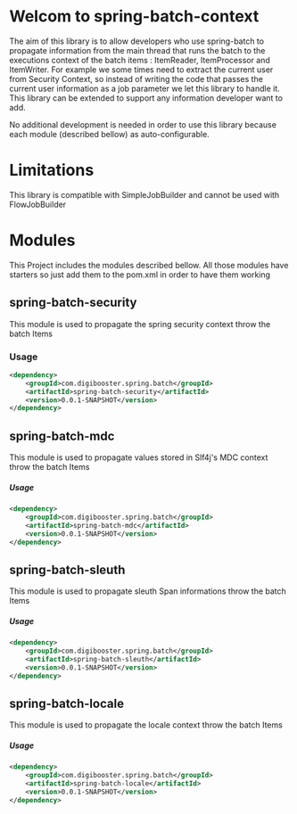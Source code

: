 # Welcom to spring-batch-context

The aim of this library is to allow developers who use spring-batch to propagate information from the main thread that runs the batch to the executions context of the batch items : ItemReader, ItemProcessor and ItemWriter.
For example we some times need to extract the current user from Security Context, so instead of writing the code that passes the current user information as a job parameter we let this library to handle it.
This library can be extended to support any information developer want to add.

No additional development is needed in order to use this library because each module (described bellow) as auto-configurable.

# Limitations
This library is compatible with SimpleJobBuilder and cannot be used with FlowJobBuilder

# Modules
This Project includes the modules described bellow. All those modules have starters so just add them to the pom.xml in order to have them working

## spring-batch-security
This module is used to propagate the spring security context throw the batch Items

### Usage
```xml
<dependency>
	<groupId>com.digibooster.spring.batch</groupId>
	<artifactId>spring-batch-security</artifactId>
	<version>0.0.1-SNAPSHOT</version>
</dependency>
```

## spring-batch-mdc
This module is used to propagate values stored in Slf4j's MDC context throw the batch Items
##### Usage
```xml
<dependency>
	<groupId>com.digibooster.spring.batch</groupId>
	<artifactId>spring-batch-mdc</artifactId>
	<version>0.0.1-SNAPSHOT</version>
</dependency>
```

## spring-batch-sleuth
This module is used to propagate sleuth Span informations throw the batch Items
##### Usage
```xml
<dependency>
	<groupId>com.digibooster.spring.batch</groupId>
	<artifactId>spring-batch-sleuth</artifactId>
	<version>0.0.1-SNAPSHOT</version>
</dependency>
```

## spring-batch-locale
This module is used to propagate the locale context throw the batch Items
##### Usage
```xml
<dependency>
	<groupId>com.digibooster.spring.batch</groupId>
	<artifactId>spring-batch-locale</artifactId>
	<version>0.0.1-SNAPSHOT</version>
</dependency>
```
